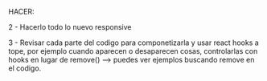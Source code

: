 HACER:

2 - Hacerlo todo lo nuevo responsive

3 - Revisar cada parte del codigo para componetizarla y usar react hooks a tope, por ejemplo cuando aparecen o desaparecen cosas, controlarlas con hooks en lugar de remove() --> puedes ver ejemplos buscando remove en el codigo.
